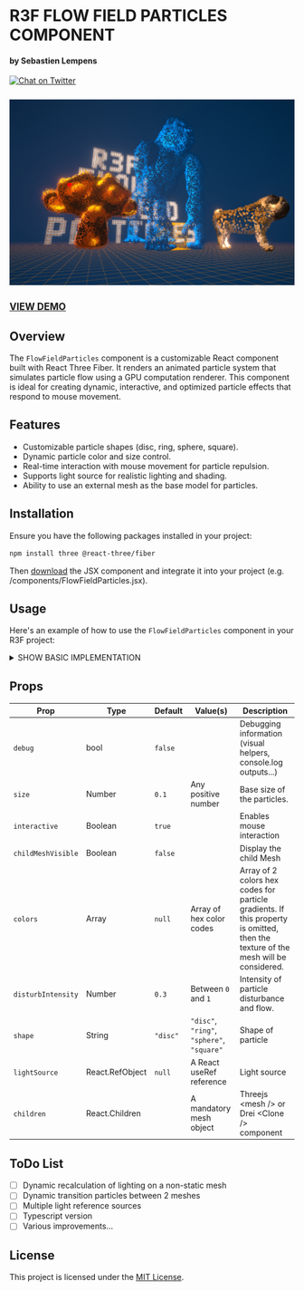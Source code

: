 # R3F FLOW FIELD PARTICLES COMPONENT
#### by Sebastien Lempens

<a href="https://x.com/s_lempens" target="_blank">
    <img src="https://img.shields.io/twitter/follow/s_lempens?style=for-the-badge&logo=x" alt="Chat on Twitter">
</a>

<div style="margin:25px 0">
<img src="https://raw.githubusercontent.com/sebastien-lempens/r3f-flow-field-particles/refs/heads/main/public/screenshot.jpg" />
</div>

<p style="margin:25px 0">
  <a style="font-size:larger; font-weight:bold" href="https://r3f-flow-field-particles.vercel.app" target="_blank">VIEW DEMO</a>
</p>

## Overview
The `FlowFieldParticles` component is a customizable React component built with React Three Fiber. It renders an animated particle system that simulates particle flow using a GPU computation renderer. This component is ideal for creating dynamic, interactive, and optimized particle effects that respond to mouse movement.

## Features
- Customizable particle shapes (disc, ring, sphere, square).
- Dynamic particle color and size control.
- Real-time interaction with mouse movement for particle repulsion.
- Supports light source for realistic lighting and shading.
- Ability to use an external mesh as the base model for particles.

## Installation
Ensure you have the following packages installed in your project:
```bash
npm install three @react-three/fiber
```
Then [download](https://gist.github.com/sebastien-lempens/f9318c430500e4ac9b7160a0322db4d6) the JSX component and integrate it into your project (e.g. /components/FlowFieldParticles.jsx). 

## Usage
Here's an example of how to use the `FlowFieldParticles` component in your R3F project:
<details>
  <summary>SHOW BASIC IMPLEMENTATION</summary>

```jsx
import React from 'react';
import { Canvas } from '@react-three/fiber';
import { FlowFieldParticles } from './components/FlowFieldParticles';

function App() {
  return (
    <Canvas>
      <FlowFieldParticles>
        <mesh position={[1,0,-1]}>
          <boxGeometry args={[1, 1, 1, 10, 10, 10]} />
          <meshStandardMaterial color="blue" />
        </mesh>
      </FlowFieldParticles>
    </Canvas>
  );
}
export default App;
```

</details>

## Props
| Prop              | Type     | Default   | Value(s)                                  | Description |
|-------------------|----------|-----------|-------------------------------------------|-------------|
| `debug`            | bool   | `false`     |                                          | Debugging information (visual helpers, console.log outputs...) |
| `size`            | Number   | `0.1`     | Any positive number                       | Base size of the particles. |
| `interactive`     | Boolean  | `true`    |                                           | Enables mouse interaction |
| `childMeshVisible`     | Boolean  | `false`    |                                           | Display the child Mesh |
| `colors`          | Array    | `null`    | Array of hex color codes                  | Array of 2 colors hex codes for particle gradients. If this property is omitted, then the texture of the mesh will be considered. |
| `disturbIntensity`| Number   | `0.3`     | Between `0` and `1`                       | Intensity of particle disturbance and flow. |
| `shape`           | String   | `"disc"`  | `"disc"`, `"ring"`, `"sphere"`, `"square"`| Shape of particle |
| `lightSource`     | React.RefObject   | `null`    | A React useRef reference | Light source |
| `children`     | React.Children   |    | A mandatory mesh object | Threejs \<mesh /> or Drei \<Clone /> component |

## ToDo List

- [ ] Dynamic recalculation of lighting on a non-static mesh
- [ ] Dynamic transition particles between 2 meshes
- [ ] Multiple light reference sources
- [ ] Typescript version
- [ ] Various improvements...

## License

This project is licensed under the [MIT License](https://opensource.org/licenses/MIT).
